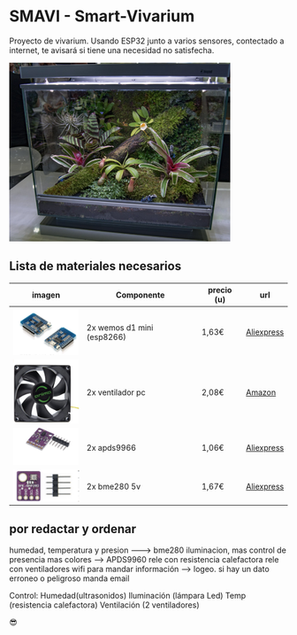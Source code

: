 # SMAVI - Smart-Vivarium
Proyecto de vivarium. Usando  ESP32 junto a varios sensores, contectado a internet, te avisará si tiene una necesidad no satisfecha. 

<!-- ![Vivarium](./images/components/vivarium.png) -->
<img src="./images/components/vivarium.png" width="400"> 

<!-- <img src="./images/components/vivarium.png" width="100"> -->


<!-- ## Qué es
*This text will be italic*

> We're living the future so -->


## Lista de materiales necesarios

<!-- - 2 wemos d1 mini (esp8266) -->

imagen | Componente |  precio (u) | url
------- |------------- |------- | --------
<img src="./images/components/wemos-d1-mini.png" width="120"> | 2x wemos d1 mini (esp8266) |  1,63€  | [Aliexpress](https://es.aliexpress.com/item/32958591238.html?spm=a2g0s.9042311.0.0.274263c01DRJqH)
<img src="./images/components/ventilador-pc.png" width="120"> | 2x ventilador pc |  2,08€  | [Amazon](https://es.aliexpress.com/item/32958591238.html?spm=a2g0s.9042311.0.0.274263c01DRJqH)
<img src="./images/components/apds9960.png" width="120"> | 2x apds9966 |  1,06€  | [Aliexpress](https://es.aliexpress.com/item/4000051599173.html?spm=a2g0s.9042311.0.0.274263c0AyfmKo)
<img src="./images/components/bme280.png" width="120"> | 2x bme280 5v |  1,67€  | [Aliexpress](https://es.aliexpress.com/item/32849462236.html?spm=a2g0s.9042311.0.0.274263c06IUh9i)




<!-- 1. Item 1
1. Item 2
1. Item 3
   1. Item 3a
   1. Item 3b -->
   
<!-- ## Aún pendiente (cosas que faltan):
- [x] @mentions, #refs, [links](), **formatting**, and <del>tags</del> supported
- [x] list syntax required (any unordered or ordered list supported)
- [x] this is a complete item
- [ ] this is an incomplete item -->




<!-- ## Esquema circuito



## Código y curiosidades 

```javascript
function fancyAlert(arg) {
  if(arg) {
    $.facebox({div:'#foo'})
  }
}
``` -->


## por redactar y ordenar
humedad, temperatura y presion ---> bme280
iluminacion, mas control de presencia mas colores --> APDS9960
rele con resistencia calefactora
rele con ventiladores
wifi para mandar información --> logeo.
si hay un dato erroneo o peligroso manda email


Control:
Humedad(ultrasonidos)
Iluminación (lámpara Led)
Temp (resistencia calefactora)
Ventilación (2 ventiladores)



:sunglasses:

